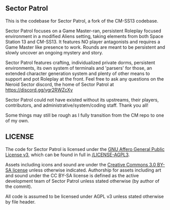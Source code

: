 ## Sector Patrol

This is the codebase for Sector Patrol, a fork of the CM-SS13 codebase.

Sector Patrol focuses on a Game Master-ran, persistent Roleplay focused environment in a modified Aliens setting, taking elements from both Space Station 13 and CM-SS13. It features NO player antagonists and requires a Game Master like presence to work. Rounds are meant to be persistent and slowly uncover an ongoing mystery and story.

Sector Patrol features crafting, individualized private dorms, persistent environments, its own system of terminals and 'parsers' for those, an extended character generation system and plenty of other means to support and pot Roleplay at the front. Feel free to ask any questions on the Neroid Sector discord, the home of Sector Patrol at https://discord.gg/vgr2RWZcXy

Sector Patrol could not have existed without its upstreams, their players, contributors, and administrative/system/coding staff. Thank you all!

Some things may still be rough as I fully transition from the CM repo to one of my own.

## LICENSE

The code for Sector Patrol is licensed under the [GNU Affero General Public License v3](http://www.gnu.org/licenses/agpl.html), which can be found in full in [/LICENSE-AGPL3](/LICENSE-AGPL3).

Assets including icons and sound are under the [Creative Commons 3.0 BY-SA license](https://creativecommons.org/licenses/by-sa/3.0/) unless otherwise indicated. Authorship for assets including art and sound under the CC BY-SA license is defined as the active development team of Sector Patrol unless stated otherwise (by author of the commit).

All code is assumed to be licensed under AGPL v3 unless stated otherwise by file header.
